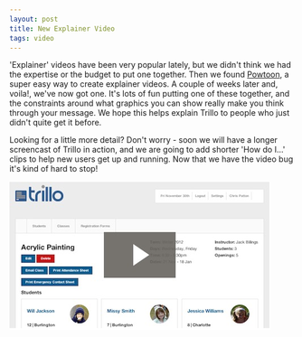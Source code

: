 ```yaml
---
layout: post
title: New Explainer Video
tags: video
---
```

'Explainer' videos have been very popular lately, but we didn't think we had the expertise or the budget to put one together.  Then we found <a href="http://www.powtoon.com/" target="new">Powtoon</a>, a super easy way to create explainer videos.  A couple of weeks later and, voila!, we've now got one.  It's lots of fun putting one of these together, and the constraints around what graphics you can show really make you think through your message.  We hope this helps explain Trillo to people who just didn't quite get it before.

Looking for a little more detail?  Don't worry - soon we will have a longer screencast of Trillo in action, and we are going to add shorter 'How do I...' clips to help new users get up and running.  Now that we have the video bug it's kind of hard to stop!

<a href="http://trilloclass.wistia.com/medias/jr1a7ydpto" target="new"><img src="/img/blog/explainer-video.png"></a>